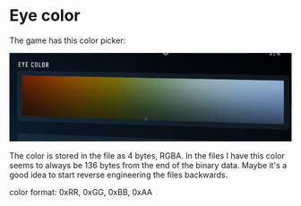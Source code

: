 # Eye color

The game has this color picker:

![Eye color picker](img/eye_picker.png)

The color is stored in the file as 4 bytes, RGBA.
In the files I have this color seems to always be 136 bytes from the end of the binary data. Maybe it's a good idea to start reverse engineering the files backwards.

color format: 0xRR, 0xGG, 0xBB, 0xAA
